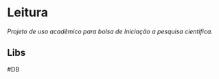 # Leitura
*Projeto de uso acadêmico para bolsa de Iniciação a pesquisa cientifica.*


## Libs 


#DB